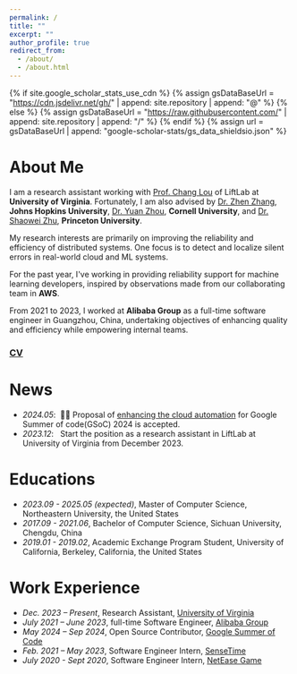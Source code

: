 ```yaml
---
permalink: /
title: ""
excerpt: ""
author_profile: true
redirect_from: 
  - /about/
  - /about.html
---
```


{% if site.google_scholar_stats_use_cdn %}
{% assign gsDataBaseUrl = "https://cdn.jsdelivr.net/gh/" | append: site.repository | append: "@" %}
{% else %}
{% assign gsDataBaseUrl = "https://raw.githubusercontent.com/" | append: site.repository | append: "/" %}
{% endif %}
{% assign url = gsDataBaseUrl | append: "google-scholar-stats/gs_data_shieldsio.json" %}

<span class='anchor' id='about-me'></span>

# About Me

I am a research assistant working with [Prof. Chang Lou](https://changlousys.github.io/) of LiftLab at **University of Virginia**. Fortunately, I am also advised by [Dr. Zhen Zhang](https://zarzen.me/), **Johns Hopkins University**, [Dr. Yuan Zhou](https://zhouyuan1119.github.io/), **Cornell University**, and [Dr. Shaowei Zhu](https://www.cs.princeton.edu/~shaoweiz/), **Princeton University**.

My research interests are primarily on improving the reliability and efficiency of distributed systems. One focus is to detect and localize silent errors in real-world cloud and ML systems.

For the past year, I've working in providing reliability support for machine learning developers, inspired by observations made from our collaborating team in **AWS**.

From 2021 to 2023, I worked at **Alibaba Group** as a full-time software engineer in Guangzhou, China, undertaking objectives of enhancing quality and efficiency while empowering internal teams.

### [CV](https://github.com/wenboqian/wenboqian.github.io/tree/main/docs/cv.pdf)

<span class='anchor' id='-news'></span>

# News
- *2024.05*: &nbsp;🎉🎉 Proposal of [enhancing the cloud automation](https://summerofcode.withgoogle.com/programs/2024/projects/M6IH4Vev) for Google Summer of code(GSoC) 2024 is accepted.
- *2023.12*: &nbsp; Start the position as a research assistant in LiftLab at University of Virginia from December 2023.

[//]: # (# 🎖 Honors and Awards)
[//]: # (- *2021.10* Lorem ipsum dolor sit amet, consectetur adipiscing elit. Vivamus ornare aliquet ipsum, ac tempus justo dapibus sit amet.)
[//]: # (- *2021.09* Lorem ipsum dolor sit amet, consectetur adipiscing elit. Vivamus ornare aliquet ipsum, ac tempus justo dapibus sit amet.)

<span class='anchor' id='-educations'></span>

# Educations
- *2023.09 - 2025.05 (expected)*, Master of Computer Science, Northeastern University, the United States
- *2017.09 - 2021.06*, Bachelor of Computer Science, Sichuan University, Chengdu, China
- *2019.01 - 2019.02*, Academic Exchange Program Student, University of California, Berkeley, California, the United States

[//]: # (# Invited Talks)
[//]: # (- *2021.06*, Lorem ipsum dolor sit amet, consectetur adipiscing elit. Vivamus ornare aliquet ipsum, ac tempus justo dapibus sit amet.)
[//]: # (- *2021.03*, Lorem ipsum dolor sit amet, consectetur adipiscing elit. Vivamus ornare aliquet ipsum, ac tempus justo dapibus sit amet.  \| [\[video\]]&#40;https://github.com/&#41;)

<span class='anchor' id='work-exp'></span>

# Work Experience
- *Dec. 2023 – Present*, Research Assistant, [University of Virginia](https://www.virginia.edu/)
- *July 2021 – June 2023*, full-time Software Engineer, [Alibaba Group](https://www.alibabagroup.com/en-US/)
- *May 2024 – Sep 2024*, Open Source Contributor, [Google Summer of Code](https://summerofcode.withgoogle.com/)
- *Feb. 2021 – May 2023*, Software Engineer Intern, [SenseTime](https://www.sensetime.com/en)
- *July 2020 - Sept 2020*, Software Engineer Intern, [NetEase Game](https://www.neteasegames.com/)
